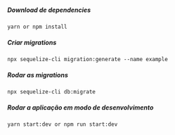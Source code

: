 ##### Download de dependencies
```
yarn or npm install
```

##### Criar migrations
```
npx sequelize-cli migration:generate --name example
```

##### Rodar as migrations
```
npx sequelize-cli db:migrate
```

##### Rodar a aplicação em modo de desenvolvimento
```
yarn start:dev or npm run start:dev
```
